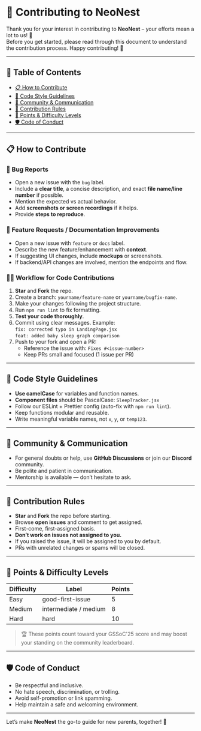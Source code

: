 # 🤝 Contributing to NeoNest

Thank you for your interest in contributing to **NeoNest** – your efforts mean a lot to us! 💜  
Before you get started, please read through this document to understand the contribution process. Happy contributing! 🚀

---

## 📌 Table of Contents
- [📋 How to Contribute](#-how-to-contribute)
- [🧠 Code Style Guidelines](#-code-style-guidelines)
- [💬 Community & Communication](#-community--communication)
- [📝 Contribution Rules](#-contribution-rules)
- [🎯 Points & Difficulty Levels](#-points--difficulty-levels)
- [🛡️ Code of Conduct](#-code-of-conduct)

---

## 📋 How to Contribute

### 🐞 Bug Reports
- Open a new issue with the `bug` label.
- Include a **clear title**, a concise description, and exact **file name/line number** if possible.
- Mention the expected vs actual behavior.
- Add **screenshots or screen recordings** if it helps.
- Provide **steps to reproduce**.

### 🌟 Feature Requests / Documentation Improvements
- Open a new issue with `feature` or `docs` label.
- Describe the new feature/enhancement with **context**.
- If suggesting UI changes, include **mockups** or screenshots.
- If backend/API changes are involved, mention the endpoints and flow.

### 🧑‍💻 Workflow for Code Contributions
1. **Star** and **Fork** the repo.
2. Create a branch: `yourname/feature-name` or `yourname/bugfix-name`.
3. Make your changes following the project structure.
4. Run `npm run lint` to fix formatting.
5. **Test your code thoroughly**.
6. Commit using clear messages. Example:  
   `fix: corrected typo in LandingPage.jsx`  
   `feat: added baby sleep graph comparison`
7. Push to your fork and open a PR:
   - Reference the issue with: `Fixes #<issue-number>`
   - Keep PRs small and focused (1 issue per PR)

---

## 🧠 Code Style Guidelines

- **Use camelCase** for variables and function names.
- **Component files** should be PascalCase: `SleepTracker.jsx`
- Follow our ESLint + Prettier config (auto-fix with `npm run lint`).
- Keep functions modular and reusable.
- Write meaningful variable names, not `x`, `y`, or `temp123`.

---

## 💬 Community & Communication

- For general doubts or help, use **GitHub Discussions** or join our **Discord** community.
- Be polite and patient in communication.
- Mentorship is available — don’t hesitate to ask.

---

## 📝 Contribution Rules

- **Star** and **Fork** the repo before starting.
- Browse **open issues** and comment to get assigned.
- First-come, first-assigned basis.
- **Don’t work on issues not assigned to you.**
- If you raised the issue, it will be assigned to you by default.
- PRs with unrelated changes or spams will be closed.

---

## 🎯 Points & Difficulty Levels

| Difficulty | Label                  | Points |
|------------|------------------------|--------|
| Easy       | good-first-issue       | 5      |
| Medium     | intermediate / medium  | 8      |
| Hard       | hard                   | 10     |

> 🏆 These points count toward your GSSoC'25 score and may boost your standing on the community leaderboard.

---

## 🛡️ Code of Conduct

- Be respectful and inclusive.
- No hate speech, discrimination, or trolling.
- Avoid self-promotion or link spamming.
- Help maintain a safe and welcoming environment.

---

Let’s make **NeoNest** the go-to guide for new parents, together! 💫
